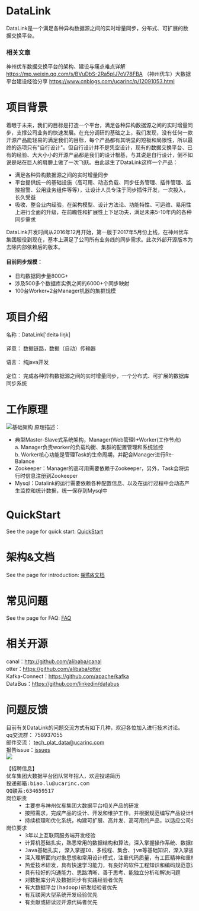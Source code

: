 # DataLink
DataLink是一个满足各种异构数据源之间的实时增量同步，分布式、可扩展的数据交换平台。
### 相关文章
神州优车数据交换平台的架构、建设与痛点难点详解
https://mp.weixin.qq.com/s/BVuDbS-2Ra5pIJ7oV78FBA
（神州优车）大数据平台建设经验分享
https://www.cnblogs.com/ucarinc/p/12091053.html
# 项目背景
着眼于未来，我们的目标是打造一个平台，满足各种异构数据源之间的实时增量同步，支撑公司业务的快速发展。在充分调研的基础之上，我们发现，没有任何一款开源产品能轻易的满足我们的目标，每个产品都有其明显的短板和局限性，所以最终的选项只有"自行设计"。但自行设计并不是凭空设计，现有的数据交换平台、已有的经验、大大小小的开源产品都是我们的设计根基，与其说是自行设计，倒不如说是站在巨人的肩膀上做了一次飞跃。由此诞生了DataLink这样一个产品：
* 满足各种异构数据源之间的实时增量同步
* 平台提供统一的基础设施（高可用、动态负载、同步任务管理、插件管理、监控报警、公用业务组件等等），让设计人员专注于同步插件开发，一次投入，长久受益
* 吸收、整合业内经验，在架构模型、设计方法论、功能特性、可运维、易用性上进行全面的升级，在前瞻性和扩展性上下足功夫，满足未来5-10年内的各种同步需求

DataLink开发时间从2016年12月开始，第一版于2017年5月份上线，在神州优车集团服役到现在，基本上满足了公司所有业务线的同步需求。此次外部开源版本为去除内部依赖后的版本。
#### 目前同步规模：
* 日均数据同步量800G+
* 涉及500多个数据库实例之间的6000+个同步映射
* 100台Worker+2台Manager机器的集群规模
# 项目介绍
名称：DataLink['deitə liŋk]<br><br>
译意： 数据链路，数据（自动）传输器<br><br>
语言： 纯java开发<br><br>
定位： 完成各种异构数据源之间的实时增量同步，一个分布式、可扩展的数据库同步系统
# 工作原理
![基础架构](https://github.com/ucarGroup/DataLink/blob/master/img/0-0.%E6%9E%B6%E6%9E%84%E5%8E%9F%E7%90%86.png)
原理描述：
* 典型Master-Slave式系统架构，Manager(Web管理)+Worker(工作节点)<br>
    a. Manager负责worker的负载均衡、集群的配置管理和系统监控<br>
    b. Worker核心功能是管理Task的生命周期，并配合Manager进行Re-Balance<br>
* Zookeeper：Manager的高可用需要依赖于Zookeeper，另外，Task会将运行时信息注册到Zookeeper
* Mysql：Datalink的运行需要依赖各种配置信息、以及在运行过程中会动态产生监控和统计数据，统一保存到Mysql中
# QuickStart
See the page for quick start: [QuickStart](https://github.com/ucarGroup/DataLink/wiki/0.0_QuickStart)
# 架构&文档
See the page for introduction: [架构&文档](https://github.com/ucarGroup/DataLink/wiki/1.0_DataLink%E6%80%BB%E4%BD%93%E6%9E%B6%E6%9E%84)
# 常见问题
See the page for FAQ: [FAQ](https://github.com/ucarGroup/DataLink/wiki/FAQ)
# 相关开源
canal：http://github.com/alibaba/canal<br>
otter：https://github.com/alibaba/otter<br>
Kafka-Connect：https://github.com/apache/kafka<br>
DataBus：https://github.com/linkedin/databus
# 问题反馈
目前有关DataLink的问题交流方式有如下几种，欢迎各位加入进行技术讨论。<br>
qq交流群： 758937055<br>
邮件交流： tech_plat_data@ucarinc.com<br>
报告issue：[issues](https://github.com/ucarGroup/DataLink/issues)<br>
![](https://github.com/ucarGroup/DataLink/blob/master/img/DataLink%E4%BA%A4%E6%B5%81%E7%BE%A4%E7%BE%A4%E4%BA%8C%E7%BB%B4%E7%A0%81.png)
<pre name="code" class="java">
【招聘信息】
优车集团大数据平台团队常年招人，欢迎投递简历
投递邮箱:biao.lu@ucarinc.com
QQ联系:634659517
岗位职责
	• 主要参与神州优车集团大数据平台相关产品的研发
	• 按照需求，完成产品的设计、开发和维护工作，并根据规范编写产品设计和使用文档
	• 持续梳理和优化系统，构建可扩展、高并发、高可用的产品，以适应公司业务的高速发展
岗位要求
	• 3年以上互联网服务端开发经验 
	• 计算机基础扎实，熟悉常用的数据结构和算法，深入掌握操作系统、数据库、网络等基础知识
	• Java基础扎实, 深入掌握IO、多线程、集合、jvm等基础知识，深入掌握MVC、IoC、ORM、RPC等主流框架
	• 深入理解面向对象思想和常用设计模式，注重代码质量，有工匠精神和重构精神
	• 热爱技术研发，具有快速学习能力，有良好的软件工程知识和编码规范意识
	• 具有较好的沟通能力、思路清晰、善于思考、能独立分析和解决问题
	• 对数据库分片及数据同步有实践经验者优先
	• 有大数据平台(hadoop)研发经验者优先
	• 有互联网大型系统开发经验优先 
	• 有贡献或研读过开源代码者优先
</pre>
